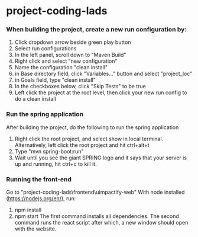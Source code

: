 # project-coding-lads

### When building the project, create a new run configuration by:
1. Click dropdown arrow beside green play button
2. Select run configurations
3. In the left panel, scroll down to "Maven Build"
4. Right click and select "new configuration"
5. Name the configuration "clean install"
6. in Base directory field, click "Variables..." button and select "project_loc"
7. in Goals field, type "clean install"
8. In the checkboxes below, click "Skip Tests" to be true
9. Left click the project at the root level, then click your new run config to do a clean install


### Run the spring application
After building the project, do the following to run the spring application
1. Right click the root project, and select show in local terminal.  Alternatively, left click the root project and hit ctrl+alt+t
2. Type "mvn spring-boot:run"
3. Wait until you see the giant SPRING logo and it says that your server is up and running, hit ctrl+c to kill it.

### Running the front-end
Go to "project-coding-lads\frontend\uimpactify-web"
With node installed (https://nodejs.org/en/), run:
1. npm install
2. npm start
The first command installs all dependencies.
The second command runs the react script after which, a new window should open with the website.

